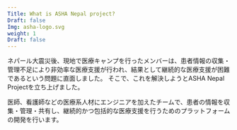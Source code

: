 ```yaml
---
Title: What is ASHA Nepal project?
Draft: false
Img: asha-logo.svg
weight: 1
Draft: false
---
```


ネパール大震災後、現地で医療キャンプを行ったメンバーは、患者情報の収集・管理不足により非効率な医療支援が行われ、結果として継続的な医療支援が困難であるという問題に直面しました。
そこで、これを解決しようとASHA Nepal Projectを立ち上げました。

医師、看護師などの医療系人材にエンジニアを加えたチームで、患者の情報を収集・管理・共有し、継続的かつ包括的な医療支援を行うためのプラットフォームの開発を行います。
